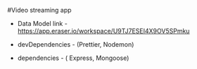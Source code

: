 #Video streaming app

- Data Model link - 
https://app.eraser.io/workspace/U9TJ7ESEI4X9OV5SPmku

- devDependencies -
(Prettier, Nodemon)

- dependencies -
( Express, Mongoose)